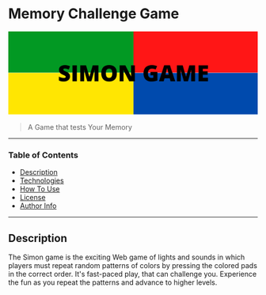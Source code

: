 # Memory Challenge Game

![alt text](https://github.com/joeri2k/challenge-js/blob/master/images/title.png?raw=true)

> A Game that tests Your Memory

---

### Table of Contents

- [Description](#description)
- [Technologies](#technologies)
- [How To Use](#how-to-use)
- [License](#license)
- [Author Info](#author-info)

---

## Description

The Simon game is the exciting Web game of lights and sounds in which players must repeat random patterns of colors by pressing the colored pads in the correct order. It's fast-paced play, that can challenge you. Experience the fun as you repeat the patterns and advance to higher levels.
